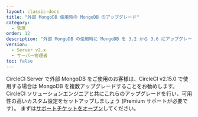 ```yaml
---
layout: classic-docs
title: "外部 MongoDB 使用時の MongoDB のアップグレード"
category:
  - 管理
order: 12
description: "外部 MongoDB の使用時に MongoDB を 3.2 から 3.6 にアップグレードする方法"
version:
  - Server v2.x
  - サーバー管理者
toc: false
---
```


CircleCI Server で外部 MongoDB をご使用のお客様は、CircleCI v2.15.0 で使用する場合は MongoDB を複数アップグレードすることをお勧めします。 CircleCI ソリューションエンジニアと共にこれらのアップグレードを行い、可用性の高いカスタム設定をセットアップしましょう (Premium サポートが必要です）。 まずは[サポートチケットをオープン](https://support.circleci.com/hc/ja/requests/new)してください。


<!---
* TOC
{:toc}


## Prerequisite

- You must be running CircleCI v2.15.0 in order to upgrade MongoDB.

## Goals

Upgrade from MongoDB 3.2 to 3.4 and set the Feature Compatibility Version to `3.4`. Upgrade MongoDB to 3.6.

## Upgrade to 3.4

Follow the upgrade procedures outlined by MongoDb [documentation](https://docs.mongodb.com/v3.4/release-notes/3.4/#upgrade-procedures) for your setup (e.g. Replica Set, Sharded Cluster).

Once complete you may run the following admin command (new in 3.4):

```db.adminCommand({setFeatureCompatibilityVersion: "3.4"})```

This will change the compatibility version to 3.4 which will continue to be used once you upgrade to 3.6. More information can be found [here](https://docs.mongodb.com/manual/reference/command/setFeatureCompatibilityVersion/#setfeaturecompatibilityversion).

You can verify it is set properly to `3.4` by running:

```db.adminCommand({getParameter: 1, featureCompatibilityVersion: 1})```

## Upgrade to 3.6

Follow the upgrade procedures outlined by MongoDb [documentation](https://docs.mongodb.com/v3.6/release-notes/3.6/#upgrade-procedures) for your setup (e.g. Replica Set, Sharded Cluster).

You can again verify it is set properly to `3.4` by running:

```db.adminCommand({getParameter: 1, featureCompatibilityVersion: 1})```
--->
